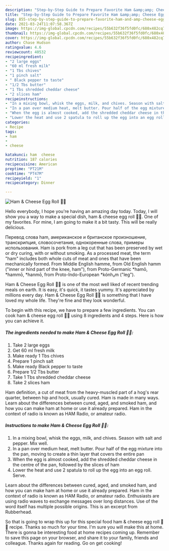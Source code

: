```yaml
---
description: "Step-by-Step Guide to Prepare Favorite Ham &amp;amp; Cheese Egg Roll 🥚🧀"
title: "Step-by-Step Guide to Prepare Favorite Ham &amp;amp; Cheese Egg Roll 🥚🧀"
slug: 855-step-by-step-guide-to-prepare-favorite-ham-and-amp-cheese-egg-roll
date: 2021-03-24T11:07:58.367Z
image: https://img-global.cpcdn.com/recipes/55b632f36f5fd0fc/680x482cq70/ham-cheese-egg-roll-recipe-main-photo.jpg
thumbnail: https://img-global.cpcdn.com/recipes/55b632f36f5fd0fc/680x482cq70/ham-cheese-egg-roll-recipe-main-photo.jpg
cover: https://img-global.cpcdn.com/recipes/55b632f36f5fd0fc/680x482cq70/ham-cheese-egg-roll-recipe-main-photo.jpg
author: Chase Hudson
ratingvalue: 4.6
reviewcount: 40532
recipeingredient:
- "2 large eggs"
- "60 ml fresh milk"
- "1 Tbs chives"
- "1 pinch salt"
- " Black pepper to taste"
- "1/2 Tbs butter"
- "1 Tbs shredded cheddar cheese"
- "2 slices ham"
recipeinstructions:
- "In a mixing bowl, whisk the eggs, milk, and chives. Season with salt and pepper. Mix well."
- "In a pan over medium heat, melt butter. Pour half of the egg mixture into the pan, moving to create a thin layer that covers the entire pan"
- "When the egg is almost cooked, add the shredded cheddar cheese in the centre of the pan, followed by the slices of ham"
- "Lower the heat and use 2 spatula to roll up the egg into an egg roll. Serve."
categories:
- Recipe
tags:
- ham
- 
- cheese

katakunci: ham  cheese 
nutrition: 187 calories
recipecuisine: American
preptime: "PT21M"
cooktime: "PT47M"
recipeyield: "1"
recipecategory: Dinner

---
```



![Ham &amp; Cheese Egg Roll 🥚🧀](https://img-global.cpcdn.com/recipes/55b632f36f5fd0fc/680x482cq70/ham-cheese-egg-roll-recipe-main-photo.jpg)

Hello everybody, I hope you're having an amazing day today. Today, I will show you a way to make a special dish, ham &amp; cheese egg roll 🥚🧀. One of my favorites. For mine, I am going to make it a bit tasty. This will be really delicious.

Перевод слова ham, американское и британское произношение, транскрипция, словосочетания, однокоренные слова, примеры использования. Ham is pork from a leg cut that has been preserved by wet or dry curing, with or without smoking. As a processed meat, the term &#34;ham&#34; includes both whole cuts of meat and ones that have been mechanically formed. From Middle English hamme, from Old English hamm (&#34;inner or hind part of the knee, ham&#34;), from Proto-Germanic *hamō, *hammō, *hanmō, from Proto-Indo-European *kónh₂m (&#34;leg&#34;).

Ham &amp; Cheese Egg Roll 🥚🧀 is one of the most well liked of recent trending meals on earth. It is easy, it's quick, it tastes yummy. It's appreciated by millions every day. Ham &amp; Cheese Egg Roll 🥚🧀 is something that I have loved my whole life. They're fine and they look wonderful.


To begin with this recipe, we have to prepare a few ingredients. You can cook ham &amp; cheese egg roll 🥚🧀 using 8 ingredients and 4 steps. Here is how you can achieve it.

<!--inarticleads1-->

##### The ingredients needed to make Ham &amp; Cheese Egg Roll 🥚🧀:

1. Take 2 large eggs
1. Get 60 ml fresh milk
1. Make ready 1 Tbs chives
1. Prepare 1 pinch salt
1. Make ready  Black pepper to taste
1. Prepare 1/2 Tbs butter
1. Take 1 Tbs shredded cheddar cheese
1. Take 2 slices ham


Ham definition, a cut of meat from the heavy-muscled part of a hog&#39;s rear quarter, between hip and hock, usually cured. Ham is made in many ways. Learn about the differences between cured, aged, and smoked ham, and how you can make ham at home or use it already prepared. Ham in the context of radio is known as HAM Radio, or amateur radio. 

<!--inarticleads2-->

##### Instructions to make Ham &amp; Cheese Egg Roll 🥚🧀:

1. In a mixing bowl, whisk the eggs, milk, and chives. Season with salt and pepper. Mix well.
1. In a pan over medium heat, melt butter. Pour half of the egg mixture into the pan, moving to create a thin layer that covers the entire pan
1. When the egg is almost cooked, add the shredded cheddar cheese in the centre of the pan, followed by the slices of ham
1. Lower the heat and use 2 spatula to roll up the egg into an egg roll. Serve.


Learn about the differences between cured, aged, and smoked ham, and how you can make ham at home or use it already prepared. Ham in the context of radio is known as HAM Radio, or amateur radio. Enthusiasts are using radio waves to exchange messages over long distances. Use of the word itself has multiple possible origins. This is an excerpt from Rubberhead. 

So that is going to wrap this up for this special food ham &amp; cheese egg roll 🥚🧀 recipe. Thanks so much for your time. I'm sure you will make this at home. There is gonna be interesting food at home recipes coming up. Remember to save this page on your browser, and share it to your family, friends and colleague. Thanks again for reading. Go on get cooking!

